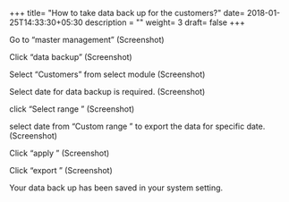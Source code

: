 +++
title= "How to take data back up for the customers?"
date= 2018-01-25T14:33:30+05:30
description = ""
weight= 3 
draft= false
+++



Go to “master management”
(Screenshot)

Click “data backup”
(Screenshot)

Select “Customers” from select module
(Screenshot)

Select date for data backup  is required. 
(Screenshot)

click “Select range ”
(Screenshot)

select date from “Custom range ” to export the data for specific date.
(Screenshot)

Click “apply ”
(Screenshot)

Click “export ” 
(Screenshot)

Your data back up has been saved in your system setting.
